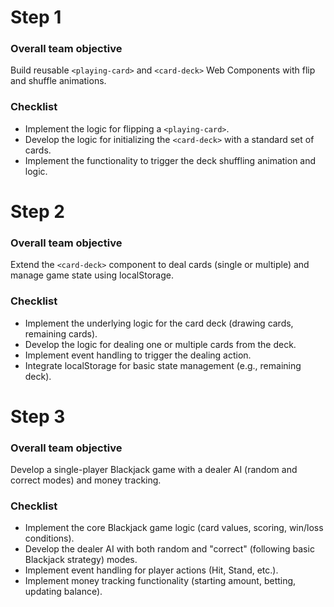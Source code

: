 # Step 1
### Overall team objective
Build reusable ```<playing-card>``` and ```<card-deck>``` Web Components with flip and shuffle animations.
### Checklist
- Implement the logic for flipping a ```<playing-card>```.
- Develop the logic for initializing the ```<card-deck>``` with a standard set of cards.
- Implement the functionality to trigger the deck shuffling animation and logic.

# Step 2
### Overall team objective
Extend the ```<card-deck>``` component to deal cards (single or multiple) and manage game state using localStorage.
### Checklist
- Implement the underlying logic for the card deck (drawing cards, remaining cards).
- Develop the logic for dealing one or multiple cards from the deck.
- Implement event handling to trigger the dealing action.
- Integrate localStorage for basic state management (e.g., remaining deck).

# Step 3
### Overall team objective
Develop a single-player Blackjack game with a dealer AI (random and correct modes) and money tracking.
### Checklist
- Implement the core Blackjack game logic (card values, scoring, win/loss conditions).
- Develop the dealer AI with both random and "correct" (following basic Blackjack strategy) modes.
- Implement event handling for player actions (Hit, Stand, etc.).
- Implement money tracking functionality (starting amount, betting, updating balance).

